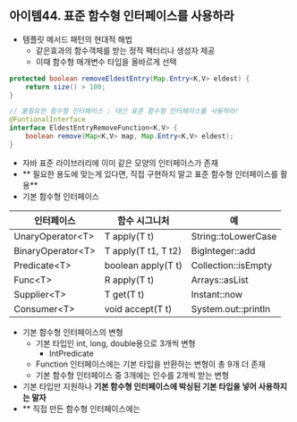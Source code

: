 ## 아이템44. 표준 함수형 인터페이스를 사용하라
* 템플릿 메서드 패턴의 현대적 해법
	* 같은효과의 함수객체를 받는 정적 팩터리나 생성자 제공
	* 이때 함수형 매개변수 타입을 올바르게 선택
```java
protected boolean removeEldestEntry(Map.Entry<K,V> eldest) { 
	return size() > 100;
}

// 불필요한 함수형 인터페이스 : 대신 표준 함수형 인터페이스를 사용하라!
@FuntionalInterface
interface EldestEntryRemoveFunction<K,V> {
	boolean remove(Map<K,V> map, Map.Entry<K,V> eldest);
}
```
* 자바 표준 라이브러리에 이미 같은 모양의 인터페이스가 존재
* ** 필요한 용도에 맞는게 있다면, 직접 구현하지 말고 표준 함수형 인터페이스를 활용**
* 기본 함수형 인터페이스


| 인터페이스 | 함수 시그니처 | 예|
|--|--|--|
|UnaryOperator&lt;T&gt;  |T apply(T t)  |String::toLowerCase |
|BinaryOperator&lt;T&gt;  |T apply(T t1, T t2)  |BigInteger::add |
|Predicate&lt;T&gt;  |boolean apply(T t)  |Collection::isEmpty |
|Func&lt;T&gt;  |R apply(T t)  |Arrays::asList |
|Supplier&lt;T&gt;  |T get(T t)  |Instant::now |
|Consumer&lt;T&gt;  |void accept(T t)  |System.out::println |

* 기본 함수형 인터페이스의 변형
	* 기본 타입인 int, long, double용으로 3개씩 변형
		* IntPredicate
	* Function 인터페이스에는 기본 타입을 반환하는 변형이 총 9개 더 존재
	* 기본  함수형 인터페이스 중 3개에는 인수를 2개씩 받는 변형
* 기본 타입만 지원하나 **기본 함수형 인터페이스에 박싱된 기본 타입을 넣어 사용하지는 말자**
* ** 직접 만든 함수형 인터페이스에는
<!--stackedit_data:
eyJoaXN0b3J5IjpbOTcyNjMyMjYzXX0=
-->